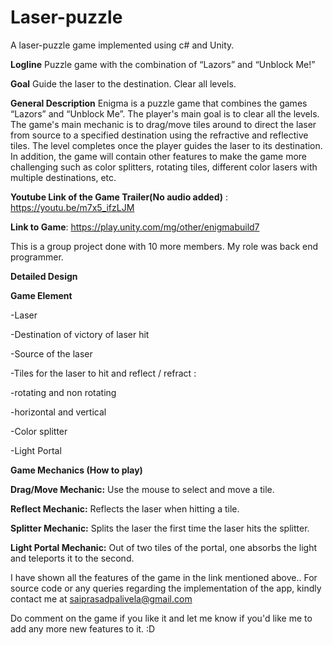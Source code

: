 # Laser-puzzle
A laser-puzzle game implemented using c# and Unity.

**Logline**
Puzzle game with the combination of “Lazors” and “Unblock Me!”

**Goal**
Guide the laser to the destination.
Clear all levels.

**General Description**
Enigma is a puzzle game that combines the games “Lazors” and “Unblock Me”. The player's main goal is to clear all the levels. The game's main mechanic is to drag/move tiles around to direct the laser from source to a specified destination using the refractive and reflective tiles. The level completes once the player guides the laser to its destination. In addition, the game will contain other features to make the game more challenging such as color splitters, rotating tiles, different color lasers with multiple destinations, etc. 

**Youtube Link of the Game Trailer(No audio added)** : https://youtu.be/m7x5_ifzLJM

**Link to Game**: https://play.unity.com/mg/other/enigmabuild7 

This is a group project done with 10 more members. My role was back end programmer.

**Detailed Design**

**Game Element**

-Laser

-Destination of victory of laser hit

-Source of the laser

-Tiles for the laser to hit and reflect / refract :

-rotating and non rotating

-horizontal and vertical

-Color splitter

-Light Portal 

**Game Mechanics (How to play)**

**Drag/Move Mechanic:** Use the mouse to select and move a tile.

**Reflect Mechanic:** Reflects the laser when hitting a tile.

**Splitter Mechanic:** Splits the laser the first time the laser hits the splitter.

**Light Portal Mechanic:** Out of two tiles of the portal, one absorbs the light and teleports it to the second. 


I have shown all the features of the game in the link mentioned above.. For source code or any queries regarding the implementation of the app, kindly contact me at saiprasadpalivela@gmail.com

Do comment on the game if you like it and let me know if you'd like me to add any more new features to it. :D

